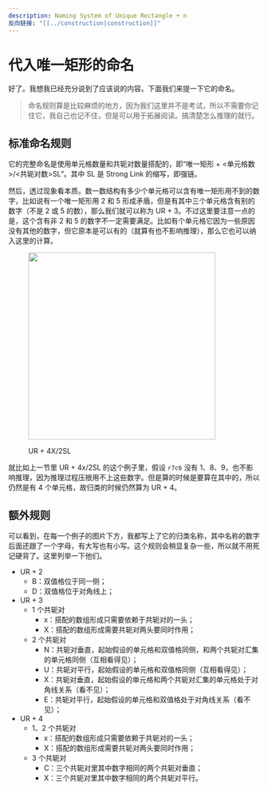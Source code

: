 ```yaml
---
description: Naming System of Unique Rectangle + n
反向链接: "[[../construction|construction]]"
---
```


# 代入唯一矩形的命名

好了。我想我已经充分说到了应该说的内容。下面我们来提一下它的命名。

> 命名规则算是比较麻烦的地方，因为我们这里并不是考试，所以不需要你记住它，我自己也记不住，但是可以用于拓展阅读。搞清楚怎么推理的就行。

## 标准命名规则 <a href="#standard-naming-rules" id="standard-naming-rules"></a>

它的完整命名是使用单元格数量和共轭对数量搭配的，即“唯一矩形 + <单元格数>/<共轭对数>SL”。其中 SL 是 Strong Link 的缩写，即强链。

然后，透过现象看本质。数一数结构有多少个单元格可以含有唯一矩形用不到的数字，比如说有一个唯一矩形用 2 和 5 形成矛盾，但是有其中三个单元格含有别的数字（不是 2 或 5 的数），那么我们就可以称为 UR + 3。不过这里要注意一点的是，这个含有非 2 和 5 的数字不一定需要满足。比如有个单元格它因为一些原因没有其他的数字，但它原本是可以有的（就算有也不影响推理），那么它也可以纳入这里的计算。

<figure><img src="../../.gitbook/assets/images_0429.png" alt="" width="375"><figcaption><p>UR + 4X/2SL</p></figcaption></figure>

就比如上一节里 UR + 4x/2SL 的这个例子里，假设 `r7c6` 没有 1、8、9，也不影响推理，因为推理过程压根用不上这些数字。但是算的时候是要算在其中的，所以仍然是有 4 个单元格，故归类的时候仍然算为 UR + 4。

## 额外规则 <a href="#extra-rules" id="extra-rules"></a>

可以看到，在每一个例子的图片下方，我都写上了它的归类名称，其中名称的数字后面还跟了一个字母，有大写也有小写。这个规则会稍显复杂一些，所以就不用死记硬背了。这里列举一下他们。

* UR + 2
  * B：双值格位于同一侧；
  * D：双值格位于对角线上；
* UR + 3
  * 1 个共轭对
    * x：搭配的数组形成只需要依赖于共轭对的一头；
    * X：搭配的数组形成需要共轭对两头要同时作用；
  * 2 个共轭对
    * N：共轭对垂直，起始假设的单元格和双值格同侧，和两个共轭对汇集的单元格同侧（互相看得见）；
    * U：共轭对平行，起始假设的单元格和双值格同侧（互相看得见）；
    * X：共轭对垂直，起始假设的单元格和两个共轭对汇集的单元格处于对角线关系（看不见）；
    * E：共轭对平行，起始假设的单元格和双值格处于对角线关系（看不见）；
* UR + 4
  * 1、2 个共轭对
    * x：搭配的数组形成只需要依赖于共轭对的一头；
    * X：搭配的数组形成需要共轭对两头要同时作用；
  * 3 个共轭对
    * C：三个共轭对里其中数字相同的两个共轭对垂直；
    * X：三个共轭对里其中数字相同的两个共轭对平行。
